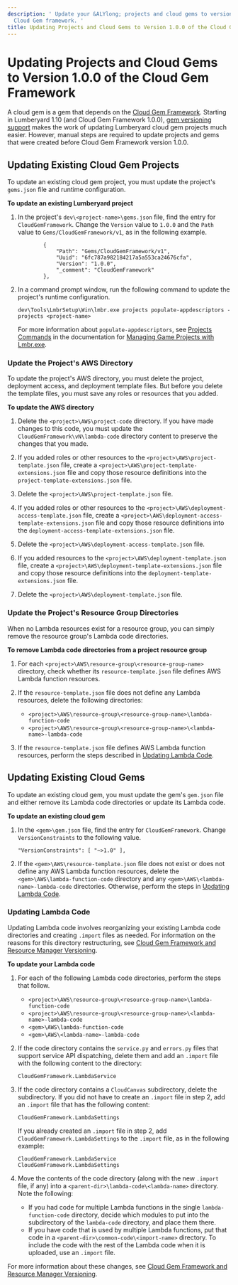 ```yaml
---
description: ' Update your &ALYlong; projects and cloud gems to version 1.0.0 of the
  Cloud Gem framework. '
title: Updating Projects and Cloud Gems to Version 1.0.0 of the Cloud Gem Framework
---
```

# Updating Projects and Cloud Gems to Version 1\.0\.0 of the Cloud Gem Framework<a name="cloud-canvas-cgf-updating-projects-gems"></a>

A cloud gem is a gem that depends on the [Cloud Gem Framework](cloud-canvas-cloud-gem-framework-intro.md)\. Starting in Lumberyard 1\.10 \(and Cloud Gem Framework 1\.0\.0\), [gem versioning support](cloud-canvas-cgf-rm-versioning.md) makes the work of updating Lumberyard cloud gem projects much easier\. However, manual steps are required to update projects and gems that were created before Cloud Gem Framework version 1\.0\.0\.

## Updating Existing Cloud Gem Projects<a name="cloud-canvas-cgf-updating-projects-gems-updating-existing-cloud-gem-projects"></a>

To update an existing cloud gem project, you must update the project's `gems.json` file and runtime configuration\.

**To update an existing Lumberyard project**

1. In the project's `dev\<project-name>\gems.json` file, find the entry for `CloudGemFramework`\. Change the `Version` value to `1.0.0` and the `Path` value to `Gems/CloudGemFramework/v1`, as in the following example\.

   ```
           {
               "Path": "Gems/CloudGemFramework/v1",
               "Uuid": "6fc787a982184217a5a553ca24676cfa",
               "Version": "1.0.0",
               "_comment": "CloudGemFramework"
           },
   ```

1. In a command prompt window, run the following command to update the project's runtime configuration\.

   ```
   dev\Tools\LmbrSetup\Win\lmbr.exe projects populate-appdescriptors -projects <project-name>
   ```

   For more information about `populate-appdescriptors`, see [Projects Commands](lmbr-exe-project.md) in the documentation for [Managing Game Projects with Lmbr\.exe](lmbr-exe.md)\.

### Update the Project's AWS Directory<a name="cloud-canvas-cgf-updating-projects-gems-update-projects-aws-directory"></a>

To update the project's AWS directory, you must delete the project, deployment access, and deployment template files\. But before you delete the template files, you must save any roles or resources that you added\.

**To update the AWS directory**

1. Delete the `<project>\AWS\project-code` directory\. If you have made changes to this code, you must update the `CloudGemFramework\vN\lambda-code` directory content to preserve the changes that you made\.

1. If you added roles or other resources to the `<project>\AWS\project-template.json` file, create a `<project>\AWS\project-template-extensions.json` file and copy those resource definitions into the `project-template-extensions.json` file\.

1. Delete the `<project>\AWS\project-template.json` file\.

1. If you added roles or other resources to the `<project>\AWS\deployment-access-template.json` file, create a `<project>\AWS\deployment-access-template-extensions.json` file and copy those resource definitions into the `deployment-access-template-extensions.json` file\.

1. Delete the `<project>\AWS\deployment-access-template.json` file\.

1. If you added resources to the `<project>\AWS\deployment-template.json` file, create a `<project>\AWS\deployment-template-extensions.json` file and copy those resource definitions into the `deployment-template-extensions.json` file\.

1. Delete the `<project>\AWS\deployment-template.json` file\.

### Update the Project's Resource Group Directories<a name="cloud-canvas-cgf-updating-projects-gems-update-projects-resource-group-directories"></a>

When no Lambda resources exist for a resource group, you can simply remove the resource group's Lambda code directories\.

**To remove Lambda code directories from a project resource group**

1. For each `<project>\AWS\resource-group\<resource-group-name>` directory, check whether its `resource-template.json` file defines AWS Lambda function resources\.

1. If the `resource-template.json` file does not define any Lambda resources, delete the following directories:
   + `<project>\AWS\resource-group\<resource-group-name>\lambda-function-code`
   + `<project>\AWS\resource-group\<resource-group-name>\<lambda-name>-lambda-code `

1. If the `resource-template.json` file defines AWS Lambda function resources, perform the steps described in [Updating Lambda Code](#cloud-canvas-cgf-updating-projects-gems-updating-lambda-code)\.

## Updating Existing Cloud Gems<a name="cloud-canvas-cgf-updating-projects-gems-updating-existing-cloud-gems"></a>

To update an existing cloud gem, you must update the gem's `gem.json` file and either remove its Lambda code directories or update its Lambda code\.

**To update an existing cloud gem**

1. In the `<gem>\gem.json` file, find the entry for `CloudGemFramework`\. Change `VersionConstraints` to the following value\.

   ```
   "VersionConstraints": [ "~>1.0" ],
   ```

1. If the `<gem>\AWS\resource-template.json` file does not exist or does not define any AWS Lambda function resources, delete the `<gem>\AWS\lambda-function-code` directory and any `<gem>\AWS\<lambda-name>-lambda-code` directories\. Otherwise, perform the steps in [Updating Lambda Code](#cloud-canvas-cgf-updating-projects-gems-updating-lambda-code)\.

### Updating Lambda Code<a name="cloud-canvas-cgf-updating-projects-gems-updating-lambda-code"></a>

Updating Lambda code involves reorganizing your existing Lambda code directories and creating `.import` files as needed\. For information on the reasons for this directory restructuring, see [ Cloud Gem Framework and Resource Manager Versioning](cloud-canvas-cgf-rm-versioning.md)\.

**To update your Lambda code**

1. For each of the following Lambda code directories, perform the steps that follow\.
   + `<project>\AWS\resource-group\<resource-group-name>\lambda-function-code`
   + `<project>\AWS\resource-group\<resource-group-name>\<lambda-name>-lambda-code`
   + `<gem>\AWS\lambda-function-code`
   + `<gem>\AWS\<lambda-name>-lambda-code`

1. If the code directory contains the `service.py` and `errors.py` files that support service API dispatching, delete them and add an `.import` file with the following content to the directory:

   ```
   CloudGemFramework.LambdaService
   ```

1. If the code directory contains a `CloudCanvas` subdirectory, delete the subdirectory\. If you did not have to create an `.import` file in step 2, add an `.import` file that has the following content:

   ```
   CloudGemFramework.LambdaSettings
   ```

   If you already created an `.import` file in step 2, add `CloudGemFramework.LambdaSettings` to the `.import` file, as in the following example:

   ```
   CloudGemFramework.LambdaService
   CloudGemFramework.LambdaSettings
   ```

1. Move the contents of the code directory \(along with the new `.import` file, if any\) into a `<parent-dir>\lambda-code\<lambda-name>` directory\. Note the following:
   + If you had code for multiple Lambda functions in the single `lambda-function-code` directory, decide which modules to put into the subdirectory of the `lambda-code` directory, and place them there\.
   + If you have code that is used by multiple Lambda functions, put that code in a `<parent-dir>\common-code\<import-name>` directory\. To include the code with the rest of the Lambda code when it is uploaded, use an `.import` file\.

For more information about these changes, see [ Cloud Gem Framework and Resource Manager Versioning](cloud-canvas-cgf-rm-versioning.md)\.